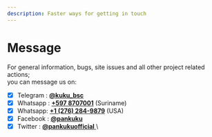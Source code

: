 ```yaml
---
description: Faster ways for getting in touch
---
```


# Message

For general information, bugs, site issues and all other project related actions;\
you can message us on:

* [x] Telegram  : [**@kuku\_bsc**](https://t.me/kuku\_bsc)
* [x] Whatsapp : [**+597 8707001**](tel:+) (Suriname)
* [x] Whatsapp: [**+1 (276) 284-9879**](tel:+) (USA)
* [x] Facebook : [**@pankuku**](https://www.facebook.com/pankuku/)
* [x] Twitter      : [**@pankukuofficial** ](https://twitter.com/pankukuofficial)\
